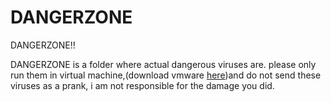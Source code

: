 # DANGERZONE
DANGERZONE!! 

DANGERZONE is a folder where actual dangerous viruses are. please only run them in virtual machine,(download vmware [here](https://www.vmware.com/products/workstation-pro.html))and do not send these viruses as a prank, i am not responsible for the damage you did.
